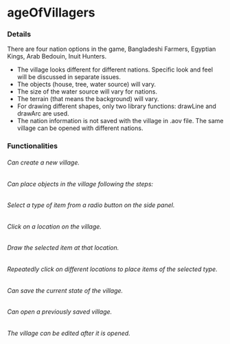 # ageOfVillagers
### Details
There are four nation options in the game, Bangladeshi Farmers, Egyptian Kings, Arab Bedouin, Inuit Hunters.
- The village looks different for different nations. Specific look and feel will be discussed in separate issues.
- The objects (house, tree, water source) will vary.
- The size of the water source will vary for nations.
- The terrain (that means the background) will vary.
- For drawing different shapes, only two library functions: drawLine and drawArc are used.
- The nation information is not saved with the village in .aov file. The same village can be opened with different nations. 
    
### Functionalities
  ###### Can create a new village.
  ###### Can place objects in the village following the steps:
  ###### Select a type of item from a radio button on the side panel.
  ###### Click on a location on the village.
  ######  Draw the selected item at that location.
  ###### Repeatedly click on different locations to place items of the selected type.
 ###### Can save the current state of the village.
  ###### Can open a previously saved village.
  ###### The village can be edited after it is opened.
   
